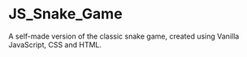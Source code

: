 # JS_Snake_Game
A self-made version of the classic snake game, created using Vanilla JavaScript, CSS and HTML.
